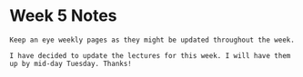 Week 5 Notes
============================

```{note}
Keep an eye weekly pages as they might be updated throughout the week.
```

```{attention}
I have decided to update the lectures for this week. I will have them up by mid-day Tuesday. Thanks!
```
